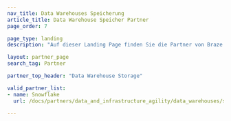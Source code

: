 ```yaml
---
nav_title: Data Warehouses Speicherung
article_title: Data Warehouse Speicher Partner
page_order: 7

page_type: landing
description: "Auf dieser Landing Page finden Sie die Partner von Braze (Alloys), die Ihnen dabei helfen, Ihre Daten aus Ihren Messaging-Kampagnen nutzbar zu machen."

layout: partner_page
search_tag: Partner

partner_top_header: "Data Warehouse Storage"

valid_partner_list:
- name: Snowflake
  url: /docs/partners/data_and_infrastructure_agility/data_warehouses/snowflake/

---
```


